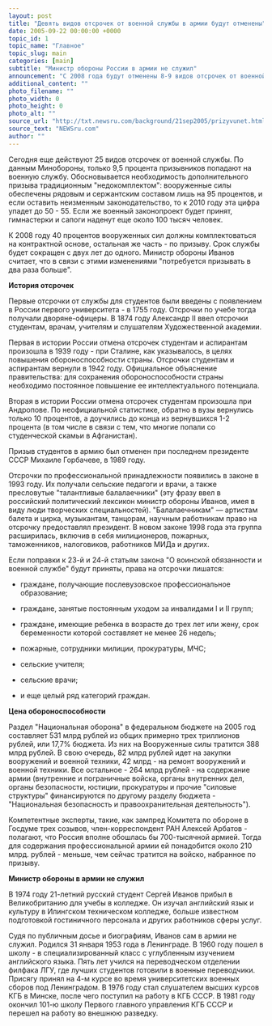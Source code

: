 ```yaml
---
layout: post
title: "Девять видов отсрочек от военной службы в армии будут отменены"
date: 2005-09-22 00:00:00 +0000
topic_id: 1
topic_name: "Главное"
topic_slug: main
categories: [main]
subtitle: "Министр обороны России в армии не служил"
announcement: "С 2008 года будут отменены 8-9 видов отсрочек от военной службы по призыву, заявил министр обороны РФ Сергей Иванов. По его словам, в основном будут отменены так называемые \"профессиональные отсрочки\" &mdash; для талантливых специалистов, а также учеников ПТУ и техникумов."
additional_content: ""
photo_filename: ""
photo_width: 0
photo_height: 0
photo_alt: ""
source_url: "http://txt.newsru.com/background/21sep2005/prizyvunet.html"
source_text: "NEWSru.com"
author: ""
---
```

Сегодня еще действуют 25 видов отсрочек от военной службы. По данным Минобороны, только 9,5 процента призывников попадают на военную службу. Обосновывается необходимость дополнительного призыва традиционным "недокомплектом": вооруженные силы обеспечены рядовым и сержантским составом лишь на 95 процентов, и если оставить неизменным законодательство, то к 2010 году эта цифра упадет до 50 - 55. Если же военный законопроект будет принят, гимнастерки и сапоги наденут еще около 100 тысяч человек.

К 2008 году 40 процентов вооруженных сил должны комплектоваться на контрактной основе, остальная же часть - по призыву. Срок службы будет сокращен с двух лет до одного. Министр обороны Иванов считает, что в связи с этими изменениями "потребуется призывать в два раза больше".

<strong>История отсрочек</strong>

Первые отсрочки от службы для студентов были введены с появлением в России первого университета - в 1755 году. Отсрочки по учебе тогда получали дворяне-офицеры. В 1874 году Александр II ввел отсрочки студентам, врачам, учителям и слушателям Художественной академии.

Первая в истории России отмена отсрочек студентам и аспирантам произошла в 1939 году - при Сталине, как указывалось, в целях повышения обороноспособности страны. Отсрочки студентам и аспирантам вернули в 1942 году. Официальное объяснение правительства: для сохранения обороноспособности страны необходимо постоянное повышение ее интеллектуального потенциала.

Вторая в истории России отмена отсрочек студентам произошла при Андропове. По неофициальной статистике, обратно в вузы вернулись только 10 процентов, а доучились до конца из вернувшихся 1-2 процента (в том числе в связи с тем, что многие попали со студенческой скамьи в Афганистан).

Призыв студентов в армию был отменен при последнем президенте СССР Михаиле Горбачеве, в 1989 году.

Отсрочки по профессиональной принадлежности появились в законе в 1993 году. Их получали сельские педагоги и врачи, а также пресловутые "талантливые балалаечники" (эту фразу ввел в российский политический лексикон министр обороны Иванов, имея в виду люди творческих специальностей). "Балалаечникам" &mdash; артистам балета и цирка, музыкантам, танцорам, научным работникам право на отсрочку предоставлял президент. В новом законе 1998 года эта группа расширилась, включив в себя милиционеров, пожарных, таможенников, налоговиков, работников МИДа и других.

Если поправки к 23-й и 24-й статьям закона "О воинской обязанности и военной службе" будут приняты, права на отсрочки лишатся:

- граждане, получающие послевузовское профессиональное образование;

- граждане, занятые постоянным уходом за инвалидами I и II групп;

- граждане, имеющие ребенка в возрасте до трех лет или жену, срок беременности которой составляет не менее 26 недель;

- пожарные, сотрудники милиции, прокуратуры, МЧС;

- сельские учителя;

- сельские врачи;

- и еще целый ряд категорий граждан.

<strong>Цена обороноспособности</strong>

Раздел "Национальная оборона" в федеральном бюджете на 2005 год составляет 531 млрд рублей из общих примерно трех триллионов рублей, или 17,7% бюджета. Из них на Вооруженные силы тратится 388 млрд рублей. В свою очередь, 82 млрд рублей идет на закупки вооружений и военной техники, 42 млрд - на ремонт вооружений и военной техники. Все остальное - 264 млрд рублей - на содержание армии (внутренние и пограничные войска, органы внутренних дел, органы безопасности, юстиции, прокуратуры и прочие "силовые структуры" финансируются по другому разделу бюджета - "Национальная безопасность и правоохранительная деятельность").

Компетентные эксперты, такие, как зампред Комитета по обороне в Госдуме трех созывов, член-корреспондент РАН Алексей Арбатов - полагают, что Россия вполне обошлась бы 700-тысячной армией. Тогда для содержания профессиональной армии ей понадобится около 210 млрд. рублей - меньше, чем сейчас тратится на войско, набранное по призыву.

<strong>Министр обороны в армии не служил</strong>

В 1974 году 21-летний русский студент Сергей Иванов прибыл в Великобританию для учебы в колледже. Он изучал английский язык и культуру в Илингском техническом колледже, больше известном подготовкой гостиничного персонала и других работников сферы услуг.

Судя по публичным досье и биографиям, Иванов сам в армии не служил. Родился 31 января 1953 года в Ленинграде. В 1960 году пошел в школу - в специализированный класс с углубленным изучением английского языка. Пять лет учился на переводческом отделении филфака ЛГУ, где лучших студентов готовили в военные переводчики. Присягу принял на 4-м курсе во время университетских военных сборов под Ленинградом. В 1976 году стал слушателем высших курсов КГБ в Минске, после чего поступил на работу в КГБ СССР. В 1981 году окончил 101-ю школу Первого главного управления КГБ СССР и перешел на работу во внешнюю разведку.
